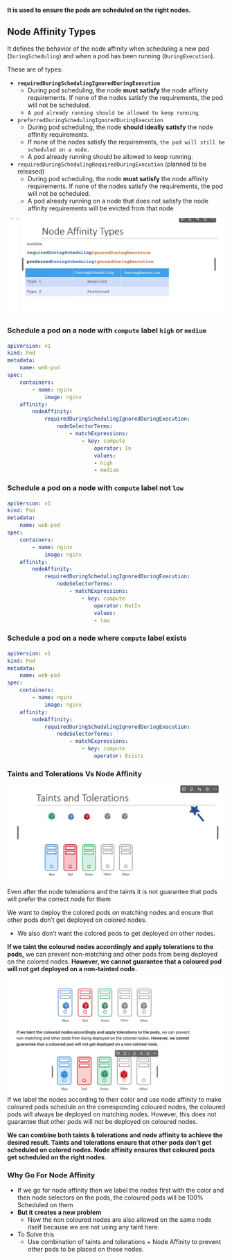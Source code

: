 **It is used to ensure the pods are scheduled on the right nodes.** 

## Node Affinity Types

It defines the behavior of the node affinity when scheduling a new pod (`DuringScheduling`) and when a pod has been running (`DuringExecution`). 

These are of types:

- **`requiredDuringSchedulingIgnoredDuringExecution`**
    - During pod scheduling, the node **must satisfy** the node affinity requirements. If none of the nodes satisfy the requirements, the pod will not be scheduled.
    - `A pod already running should be allowed to keep running`.
- `preferredDuringSchedulingIgnoredDuringExecution`
    - During pod scheduling, the node **should ideally satisfy** the node affinity requirements. 
    - If none of the nodes satisfy the requirements, `the pod will still be scheduled on a node.`
    - A pod already running should be allowed to keep running.
- `requiredDuringSchedulingRequiredDuringExecution` (planned to be released)
    - During pod scheduling, the node **must satisfy** the node affinity requirements. If none of the nodes satisfy the requirements, the pod will not be scheduled.
    - A pod already running on a node that does not satisfy the node affinity requirements will be evicted from that node

![alt text](image.png)

### Schedule a pod on a node with `compute` label `high` or `medium`

```yaml
apiVersion: v1
kind: Pod
metadata:
	name: web-pod
spec:
	containers:
		- name: nginx
			image: nginx
	affinity:
		nodeAffinity:
			requiredDuringSchedulingIgnoredDuringExecution:
				nodeSelectorTerms:
					- matchExpressions:
						- key: compute
							operator: In
							values:
							- high
							- medium
```

### Schedule a pod on a node with `compute` label not `low`

```yaml
apiVersion: v1
kind: Pod
metadata:
	name: web-pod
spec:
	containers:
		- name: nginx
			image: nginx
	affinity:
		nodeAffinity:
			requiredDuringSchedulingIgnoredDuringExecution:
				nodeSelectorTerms:
					- matchExpressions:
						- key: compute
							operator: NotIn
							values:
							- low
```

### Schedule a pod on a node where `compute` label exists

```yaml
apiVersion: v1
kind: Pod
metadata:
	name: web-pod
spec:
	containers:
		- name: nginx
			image: nginx
	affinity:
		nodeAffinity:
			requiredDuringSchedulingIgnoredDuringExecution:
				nodeSelectorTerms:
					- matchExpressions:
						- key: compute
							operator: Exists
```

### Taints and Tolerations Vs Node Affinity

![alt text](image-1.png)

Even after the node tolerations and the taints it is not guarantee that pods will prefer the correct node for them

We want to deploy the colored pods on matching nodes and ensure that other pods don’t get deployed on colored nodes. 
- We also don’t want the colored pods to get deployed on other nodes.



**If we taint the coloured nodes accordingly and apply tolerations to the pods,** we can prevent non-matching and other pods from being deployed on the colored nodes. **However, we cannot guarantee that a coloured pod will not get deployed on a non-tainted node.**

![alt text](image-2.png)
If we label the nodes according to their color and use node affinity to make coloured pods schedule on the corresponding coloured nodes, the coloured pods will always be deployed on matching nodes. However, this does not guarantee that other pods will not be deployed on coloured nodes.

**We can combine both taints & tolerations and node affinity to achieve the desired result. Taints and tolerations ensure that other pods don’t get scheduled on colored nodes. Node affinity ensures that coloured pods get scheduled on the right nodes**.

### Why Go For Node Affinity

- If we go for node affinity then we label the nodes first with the color and then node selectors on the pods, the coloured pods will be 100% Scheduled on them
- **But it creates a new problem**
    - Now the non coloured nodes are also allowed on the same node itself because we are not using any taint here.
- To Solve this
    - Use combination of taints and tolerations + Node Affinity to prevent other pods to be placed on those nodes.